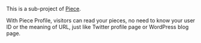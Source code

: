 This is a sub-project of [Piece](https://github.com/lzl/piece).

With Piece Profile, visitors can read your pieces, no need to know your user ID or the meaning of URL, just like Twitter profile page or WordPress blog page.
